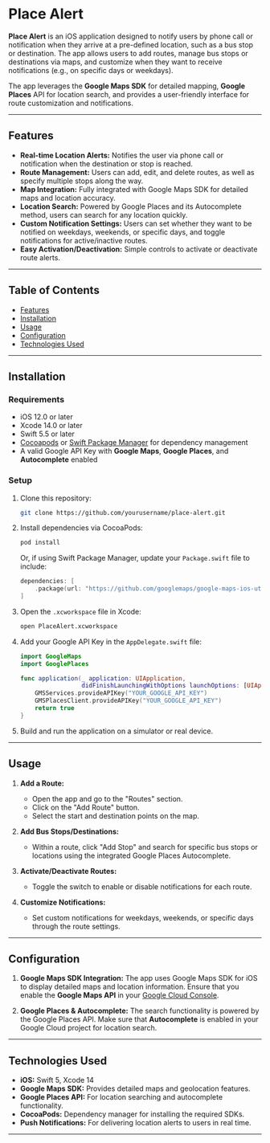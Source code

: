 # Place Alert

**Place Alert** is an iOS application designed to notify users by phone call or notification when they arrive at a pre-defined location, such as a bus stop or destination. The app allows users to add routes, manage bus stops or destinations via maps, and customize when they want to receive notifications (e.g., on specific days or weekdays).

The app leverages the **Google Maps SDK** for detailed mapping, **Google Places** API for location search, and provides a user-friendly interface for route customization and notifications.

---

## Features

- **Real-time Location Alerts:** Notifies the user via phone call or notification when the destination or stop is reached.
- **Route Management:** Users can add, edit, and delete routes, as well as specify multiple stops along the way.
- **Map Integration:** Fully integrated with Google Maps SDK for detailed maps and location accuracy.
- **Location Search:** Powered by Google Places and its Autocomplete method, users can search for any location quickly.
- **Custom Notification Settings:** Users can set whether they want to be notified on weekdays, weekends, or specific days, and toggle notifications for active/inactive routes.
- **Easy Activation/Deactivation:** Simple controls to activate or deactivate route alerts.

---

## Table of Contents

- [Features](#features)
- [Installation](#installation)
- [Usage](#usage)
- [Configuration](#configuration)
- [Technologies Used](#technologies-used)
---

## Installation

### Requirements

- iOS 12.0 or later
- Xcode 14.0 or later
- Swift 5.5 or later
- [Cocoapods](https://cocoapods.org) or [Swift Package Manager](https://swift.org/package-manager/) for dependency management
- A valid Google API Key with **Google Maps**, **Google Places**, and **Autocomplete** enabled

### Setup

1. Clone this repository:

    ```bash
    git clone https://github.com/yourusername/place-alert.git
    ```

2. Install dependencies via CocoaPods:

    ```bash
    pod install
    ```

   Or, if using Swift Package Manager, update your `Package.swift` file to include:

    ```swift
    dependencies: [
        .package(url: "https://github.com/googlemaps/google-maps-ios-utils.git", .upToNextMajor(from: "3.10.0"))
    ]
    ```

3. Open the `.xcworkspace` file in Xcode:

    ```bash
    open PlaceAlert.xcworkspace
    ```

4. Add your Google API Key in the `AppDelegate.swift` file:

    ```swift
    import GoogleMaps
    import GooglePlaces

    func application(_ application: UIApplication,
                     didFinishLaunchingWithOptions launchOptions: [UIApplication.LaunchOptionsKey: Any]?) -> Bool {
        GMSServices.provideAPIKey("YOUR_GOOGLE_API_KEY")
        GMSPlacesClient.provideAPIKey("YOUR_GOOGLE_API_KEY")
        return true
    }
    ```

5. Build and run the application on a simulator or real device.

---

## Usage

1. **Add a Route:**
   - Open the app and go to the "Routes" section.
   - Click on the "Add Route" button.
   - Select the start and destination points on the map.

2. **Add Bus Stops/Destinations:**
   - Within a route, click "Add Stop" and search for specific bus stops or locations using the integrated Google Places Autocomplete.

3. **Activate/Deactivate Routes:**
   - Toggle the switch to enable or disable notifications for each route.

4. **Customize Notifications:**
   - Set custom notifications for weekdays, weekends, or specific days through the route settings.

---

## Configuration

1. **Google Maps SDK Integration:**
   The app uses Google Maps SDK for iOS to display detailed maps and location information. Ensure that you enable the **Google Maps API** in your [Google Cloud Console](https://console.cloud.google.com/).

2. **Google Places & Autocomplete:**
   The search functionality is powered by the Google Places API. Make sure that **Autocomplete** is enabled in your Google Cloud project for location search.

---

## Technologies Used

- **iOS:** Swift 5, Xcode 14
- **Google Maps SDK:** Provides detailed maps and geolocation features.
- **Google Places API:** For location searching and autocomplete functionality.
- **CocoaPods:** Dependency manager for installing the required SDKs.
- **Push Notifications:** For delivering location alerts to users in real time.


---

